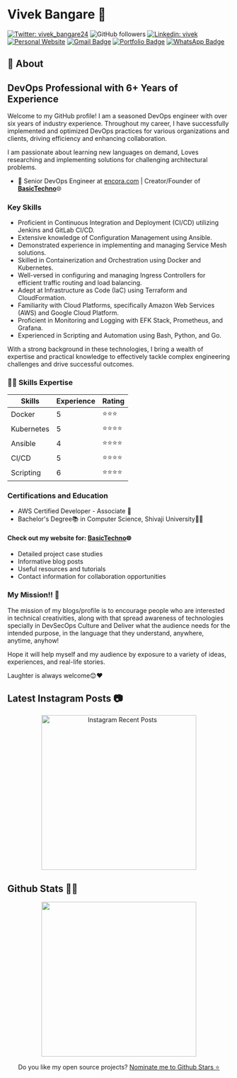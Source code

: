 # Vivek Bangare 👋

<!--
**vivekbangare/vivekbangare** is a ✨ _special_ ✨ repository because its `README.md` (this file) appears on your GitHub profile.
-->

[![Twitter: vivek_bangare24](https://img.shields.io/twitter/follow/vivek_bangare24?style=social)](https://twitter.com/vivek_bangare24)
![GitHub followers](https://img.shields.io/github/followers/vivekbangare?label=Follow&style=social)
[![Linkedin: vivek](https://img.shields.io/badge/-vivekbangare24-blue?style=flat-square&logo=Linkedin&logoColor=white&link=https://www.linkedin.com/in/vivekbangare24/)](https://www.linkedin.com/in/vivekbangare24/)
[![Personal Website](https://img.shields.io/badge/Visit%20my-Personal%20Website-blue)](https://basictechno.com)
[![Gmail Badge](https://img.shields.io/badge/-GMail-c14438?style=social&logo=Gmail&logoColor=red&link=mailto:vivek.bangare@gmail.com)](mailto:vivek.bangare@gmail.com)
[![Portfolio Badge](https://img.shields.io/badge/-Portfolio-4285F4?style=flat&logoColor=white&labelColor=black&link=https://vivekbangare.github.io/vivekbangare/)](https://vivekbangare.github.io/vivekbangare/)
[![WhatsApp Badge](https://img.shields.io/badge/-WhatsApp-25D366?style=flat&logo=WhatsApp&logoColor=white&labelColor=black)](https://wa.me/917218127175?text=Hello%20from%20your%20website!)



## 🧐 About

## DevOps Professional with 6+ Years of Experience

Welcome to my GitHub profile! I am a seasoned DevOps engineer with over six years of industry experience. Throughout my career, I have successfully implemented and optimized DevOps practices for various organizations and clients, driving efficiency and enhancing collaboration.

I am passionate about learning new languages on demand, Loves researching and implementing solutions for challenging architectural problems.

- 🤠 Senior DevOps Engineer at [encora.com](https://www.encora.com/) | Creator/Founder of **[BasicTechno](https://www.basictechno.com/)**🌐


### Key Skills

- Proficient in Continuous Integration and Deployment (CI/CD) utilizing Jenkins and GitLab CI/CD.
- Extensive knowledge of Configuration Management using Ansible.
- Demonstrated experience in implementing and managing Service Mesh solutions.
- Skilled in Containerization and Orchestration using Docker and Kubernetes.
- Well-versed in configuring and managing Ingress Controllers for efficient traffic routing and load balancing.
- Adept at Infrastructure as Code (IaC) using Terraform and CloudFormation.
- Familiarity with Cloud Platforms, specifically Amazon Web Services (AWS) and Google Cloud Platform.
- Proficient in Monitoring and Logging with EFK Stack, Prometheus, and Grafana.
- Experienced in Scripting and Automation using Bash, Python, and Go.

With a strong background in these technologies, I bring a wealth of expertise and practical knowledge to effectively tackle complex engineering challenges and drive successful outcomes.

### 🙇🏻 Skills Expertise

| Skills               | Experience       | Rating       |
|----------------------|------------------|------------- |
| Docker               | 5                | ⭐⭐⭐        |
| Kubernetes           | 5                | ⭐⭐⭐⭐      |
| Ansible              | 4                | ⭐⭐⭐⭐      |
| CI/CD                | 5                | ⭐⭐⭐⭐      |
| Scripting            | 6                | ⭐⭐⭐⭐      |


### Certifications and Education

- AWS Certified Developer - Associate 🧾
- Bachelor's Degree📚 in Computer Science, Shivaji University🧑‍🎓

#### Check out my website for: **[BasicTechno](https://www.basictechno.com/)**🌐
- Detailed project case studies
- Informative blog posts
- Useful resources and tutorials
- Contact information for collaboration opportunities

### My Mission!! 🤔
The mission of my blogs/profile is to encourage people who are interested in technical creativities, along with that spread awareness of technologies specially in DevSecOps Culture and Deliver what the audience needs for the intended purpose, in the language that they understand, anywhere, anytime, anyhow!  

Hope it will help myself and my audience by exposure to a variety of ideas, experiences, and real-life stories.

Laughter is always welcome😊❤

<h2>Latest Instagram Posts 📷</h2>
<p align='center'><a href="https://www.instagram.com/clouddevopstechie/"><img src="https://instagram-recent-posts.vercel.app/api?username=clouddevopstechie&count=5" width="350" alt="Instagram Recent Posts"></a></p>

<!-- Instagram Widget Start -->
<div class="snapwidget-rpf" data-widget-id="1036783"></div>
<script>!function(s,n,ap){if(!s.getElementById(ap)){var a=s.createElement("script");a.id=ap,a.src="https://snapwidget.com/js/snapwidget-rpf.js",s.getElementsByTagName("head")[0].appendChild(a)}}(document,0,"snaprpf");</script>
<!-- SnapWidget -->


<h2>Github Stats 🐙🐱</h2>
<p align='center'>
  <a href="#"><img src="https://github-readme-stats.vercel.app/api?username=vivekbangare&show_icons=true&count_private=true&theme=dark" width="350"></a>
<!--   <img src="https://codestats-readme.vercel.app/api?username=ghumare64&show_icons&theme=nightowl" alt="ghumare64's code::stats stats">
 -->
</p>

<p align='center'>
  Do you like my open source projects? <a href='https://stars.github.com/nominate/'>Nominate me to Github Stars ⭐</a>
</p>